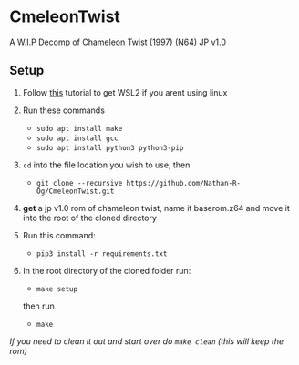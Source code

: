 # CmeleonTwist
A W.I.P Decomp of Chameleon Twist (1997) (N64) JP v1.0
## Setup

1) Follow [this](https://ubuntu.com/tutorials/install-ubuntu-on-wsl2-on-windows-10#1-overview) tutorial to get WSL2 if you arent using linux

2) Run these commands 
    - `sudo apt install make`
    - `sudo apt install gcc`
    - `sudo apt install python3 python3-pip`

3) `cd` into the file location you wish to use, then
    - `git clone --recursive https://github.com/Nathan-R-Og/CmeleonTwist.git`

4) **get** a jp v1.0 rom of chameleon twist, name it baserom.z64 and move it into the root of the cloned directory

5) Run this command:
    -   `pip3 install -r requirements.txt`

6) In the root directory of the cloned folder run:
    - `make setup`
    
    then run
    - `make`

*If you need to clean it out and start over do `make clean` (this will keep the rom)*